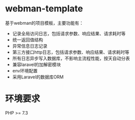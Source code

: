 # webman-template

基于webman的项目模板，主要功能有：

* 记录全局访问日志，包括请求参数、响应结果、请求耗时等
* 统一返回值结构
* 异常信息日志记录
* 第三方接口http日志，包括请求参数、响应结果、请求耗时等
* 所有日志异步写入数据库，不影响主流程性能，按天自动分表
* 兼容laravel的加解密模块
* env环境配置
* 采用Laravel的数据库ORM

# 环境要求

PHP >= 7.3